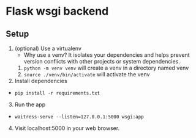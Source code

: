 # Flask wsgi backend

## Setup
1. (optional) Use a virtualenv
   * Why use a venv? It isolates your dependencies and helps prevent version conflicts with other projects or system dependencies.
   1. `python -m venv venv` will create a venv in a directory named venv
   2. `source ./venv/bin/activate` will activate the venv
2. Install dependencies
  * `pip install -r requirements.txt`
3. Run the app
  * `waitress-serve --listen=127.0.0.1:5000 wsgi:app`
4. Visit localhost:5000 in your web browser.
